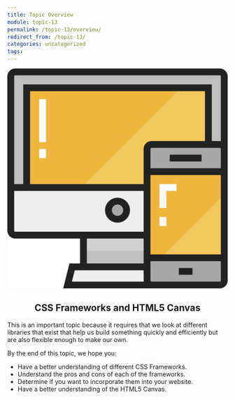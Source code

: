 ```yaml
---
title: Topic Overview
module: topic-13
permalink: /topic-13/overview/
redirect_from: /topic-13/
categories: uncategorized
tags:
---
```


<div class="section-title">
  <img src="../img/assignment-13.svg" alt="" title="Assignment 13: Frameworks" />
  <h2 style="text-align: center;">CSS Frameworks and HTML5 Canvas</h2>
</div>

This is an important topic because it requires that we look at different libraries that exist that help us build something quickly and efficiently but are also flexible enough to make our own.

By the end of this topic, we hope you:
<ul class="pros-and-cons">
  <li class="icon-pro">Have a better understanding of different CSS Frameworks.</li>
  <li class="icon-pro">Understand the pros and cons of each of the frameworks.</li>
  <li class="icon-pro">Determine if you want to incorporate them into your website.</li>
   <li class="icon-pro">Have a better understanding of the HTML5 Canvas.</li>
</ul>
